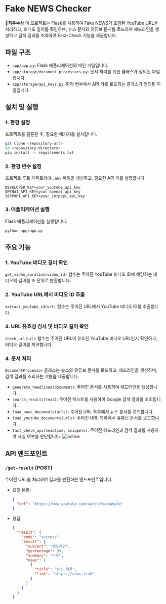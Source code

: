 # Fake NEWS Checker
🥈**최우수상**
이 프로젝트는 Flask를 사용하여 Fake NEWS가 포함된 YouTube URL을 처리하고, 비디오 길이를 확인하며, 뉴스 문서와 유튜브 문서를 로드하여 헤드라인을 생성하고 검색 결과를 조회하여 Fact-Check 기능을 제공합니다.


## 파일 구조

- `app/app.py`: Flask 애플리케이션의 메인 파일입니다.
- `app/storage/document_processors.py`: 문서 처리를 위한 클래스가 정의된 파일입니다.
- `app/storage/api_keys.py`: 환경 변수에서 API 키를 로드하는 클래스가 정의된 파일입니다.

## 설치 및 실행

### 1. 환경 설정

프로젝트를 클론한 후, 필요한 패키지를 설치합니다.

```bash
git clone <repository-url>
cd <repository-directory>
pip install -r requirements.txt
```

### 2. 환경 변수 설정

프로젝트 루트 디렉토리에 `.env` 파일을 생성하고, 필요한 API 키를 설정합니다.

```
DEVELOPER_KEY=your_youtube_api_key
OPENAI_API_KEY=your_openai_api_key
SERPAPI_API_KEY=your_serpapi_api_key
```

### 3. 애플리케이션 실행

Flask 애플리케이션을 실행합니다.

```bash
python app/app.py
```

## 주요 기능

### 1. YouTube 비디오 길이 확인

`get_video_duration(video_id)` 함수는 주어진 YouTube 비디오 ID에 해당하는 비디오의 길이를 초 단위로 반환합니다.

### 2. YouTube URL에서 비디오 ID 추출

`extract_youtube_id(url)` 함수는 주어진 URL에서 YouTube 비디오 ID를 추출합니다.

### 3. URL 유효성 검사 및 비디오 길이 확인

`check_url(url)` 함수는 주어진 URL이 유효한 YouTube 비디오 URL인지 확인하고, 비디오 길이를 체크합니다.

### 4. 문서 처리

`DocumentProcessor` 클래스는 뉴스와 유튜브 문서를 로드하고, 헤드라인을 생성하며, 검색 결과를 조회하는 기능을 제공합니다.

- `generate_headlines(document)`: 주어진 문서를 사용하여 헤드라인을 생성합니다.
- `search_results(text)`: 주어진 텍스트를 사용하여 Google 검색 결과를 조회합니다.
- `load_news_documents(urls)`: 주어진 URL 목록에서 뉴스 문서를 로드합니다.
- `load_youtube_documents(urls)`: 주어진 URL 목록에서 유튜브 문서를 로드합니다.
- `fact_check_api(headline, snippets)`: 주어진 헤드라인과 검색 결과를 사용하여 사실 여부를 판단합니다.
![active](https://github.com/user-attachments/assets/a06d21ca-3220-4fe9-8481-f2d1d6761843)

## API 엔드포인트

### `/get-result` (POST)

주어진 URL을 처리하여 결과를 반환하는 엔드포인트입니다.

- 요청 본문:
  ```json
  {
    "url": "https://www.youtube.com/watch?v=example"
  }
  ```

- 응답:
  ```json
  {
    "result": {
      "code": "success",
      "result": {
        "subject": "헤드라인",
        "percentage": 95,
        "summary": "이유",
        "news": [
          {
            "title": "뉴스 제목",
            "link": "https://news.link"
          }
        ]
      }
    }
  }
  ```
